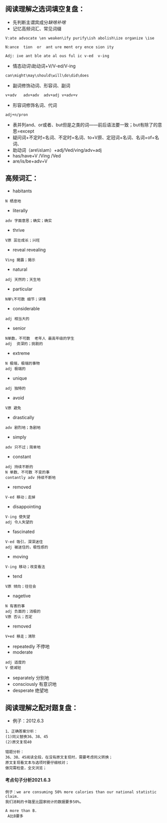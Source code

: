 ## 阅读理解之选词填空复盘：
- 先判断主谓宾成分*缺啥补啥*
- 记忆高频词汇、常见词缀
```
V:ate advocate \en weaken\ify purify\ish abolish\ize organize \ise

N:ance  tion  or  ant ure ment ory ence sion ity 

Adj: ive ant ble ate al ous ful ic v-ed  v-ing
```
- 情态动词\助动词+V/V-ed/V-ing
```
can\might\may\should\will\do\did\does
```
- 副词修饰动词、形容词、副词
```
v+adv   adv+adv  adv+adj v+adv+v
```
- 形容词修饰名词、代词
```
adj+n/pron
```
- 表并列and、or或者、but但是之类的词——前后语法要一致；but有除了的意思=except
- 疑问词+不定时=名词、不定时=名词、to+V原、定冠词+名词、名词+of+名词、
- 助动词（are\is\am）+adj/Ved/ving/adv+adj 
- has/have+V /Ving /Ved
- are/is/be+adv+V

## 高频词汇：
- habitants
```
N 栖息地
```
- literally
```
adv 字面意思；确实；确实
```
- thrive
```
V原 茁壮成长；兴旺
```
- reveal  revealing
```
Ving 揭露；揭示
```
- natural
```
adj 天然的；天生地
```
- particular
```
N单\不可数 细节；详情
```
- considerable
```
adj 相当大的
```
- senior
```
N单数，不可数  老年人 最高年级的学生
adj  资深的；挑剔的
```
- extreme
```
N 极端，极端的事物
adj 极端的
```
- unique
```
adj 独特的
```
- avoid
```
V原 避免
```
- drastically
```
adv 剧烈地；急剧地
```
- simply
```
adv 只不过；简单地
```

- constant
```
adj 持续不断的
N 单数、不可数 不变的事
contantly adv 持续不断地
```
- removed
```
V-ed 移动；走掉
```
- disappointing
```
V-ing 使失望
adj 令人失望的 
```
- fascinated  
```
V-ed 吸引，深深迷住
adj 被迷住的，极性感的
```
- moving 
```
V-ing 移动；改变看法
```
- tend 
```
V原 倾向；往往会
```
- nagetive
```
N 有害的事
adj 负面的；消极的
V原 否认；否定
```
- removed 
```
V+ed 移走；清除
```
- repeatedly 不停地
- moderate
```
adj 适度的
V 使减轻
```
- separately 分别地
- consciously 有意识地
- desperate 绝望地


## 阅读理解之配对题复盘：
- 例子：2012.6.3
```
1、正确答案分析：
(1)同义替换36、38、45
(2)原文复现40
```
```
错题分析：
36、38、45阅读全段，在没有原文复现时，需要考虑同义转换；
原文复现看文本与选项时要仔细核对；
做完需检查，全文浏览；
```
#### 考点句子分析2021.6.3
 ```
例子：we are consuming 50% more calories than our national statistic claim.
我们消耗的卡路里比国家统计的数据要多50%。

 A more than B.
  A比B要多
 ```